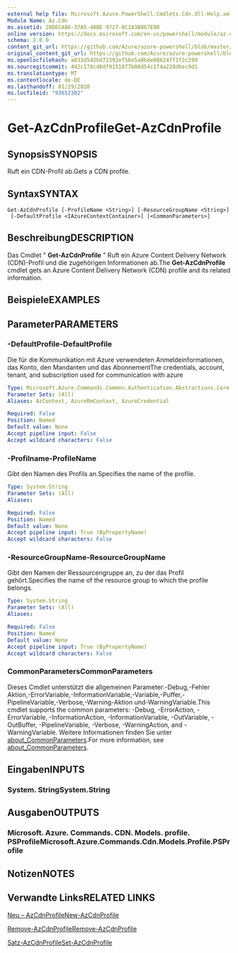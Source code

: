 ```yaml
---
external help file: Microsoft.Azure.PowerShell.Cmdlets.Cdn.dll-Help.xml
Module Name: Az.Cdn
ms.assetid: 28DECA86-37A5-48BE-9727-0C1A3B867E9B
online version: https://docs.microsoft.com/en-us/powershell/module/az.cdn/get-azcdnprofile
schema: 2.0.0
content_git_url: https://github.com/Azure/azure-powershell/blob/master/src/Cdn/Cdn/help/Get-AzCdnProfile.md
original_content_git_url: https://github.com/Azure/azure-powershell/blob/master/src/Cdn/Cdn/help/Get-AzCdnProfile.md
ms.openlocfilehash: a833d542bd72392ef56e5a8bde086247f1f2c299
ms.sourcegitcommit: 4d2c178cd6df9151877b08d54c1f4a228dbec9d1
ms.translationtype: MT
ms.contentlocale: de-DE
ms.lasthandoff: 01/29/2020
ms.locfileid: "93652302"
---
```

# <span data-ttu-id="dd650-101">Get-AzCdnProfile</span><span class="sxs-lookup"><span data-stu-id="dd650-101">Get-AzCdnProfile</span></span>

## <span data-ttu-id="dd650-102">Synopsis</span><span class="sxs-lookup"><span data-stu-id="dd650-102">SYNOPSIS</span></span>
<span data-ttu-id="dd650-103">Ruft ein CDN-Profil ab.</span><span class="sxs-lookup"><span data-stu-id="dd650-103">Gets a CDN profile.</span></span>

## <span data-ttu-id="dd650-104">Syntax</span><span class="sxs-lookup"><span data-stu-id="dd650-104">SYNTAX</span></span>

```
Get-AzCdnProfile [-ProfileName <String>] [-ResourceGroupName <String>]
 [-DefaultProfile <IAzureContextContainer>] [<CommonParameters>]
```

## <span data-ttu-id="dd650-105">Beschreibung</span><span class="sxs-lookup"><span data-stu-id="dd650-105">DESCRIPTION</span></span>
<span data-ttu-id="dd650-106">Das Cmdlet " **Get-AzCdnProfile** " Ruft ein Azure Content Delivery Network (CDN)-Profil und die zugehörigen Informationen ab.</span><span class="sxs-lookup"><span data-stu-id="dd650-106">The **Get-AzCdnProfile** cmdlet gets an Azure Content Delivery Network (CDN) profile and its related information.</span></span>

## <span data-ttu-id="dd650-107">Beispiele</span><span class="sxs-lookup"><span data-stu-id="dd650-107">EXAMPLES</span></span>

## <span data-ttu-id="dd650-108">Parameter</span><span class="sxs-lookup"><span data-stu-id="dd650-108">PARAMETERS</span></span>

### <span data-ttu-id="dd650-109">-DefaultProfile</span><span class="sxs-lookup"><span data-stu-id="dd650-109">-DefaultProfile</span></span>
<span data-ttu-id="dd650-110">Die für die Kommunikation mit Azure verwendeten Anmeldeinformationen, das Konto, den Mandanten und das Abonnement</span><span class="sxs-lookup"><span data-stu-id="dd650-110">The credentials, account, tenant, and subscription used for communication with azure</span></span>

```yaml
Type: Microsoft.Azure.Commands.Common.Authentication.Abstractions.Core.IAzureContextContainer
Parameter Sets: (All)
Aliases: AzContext, AzureRmContext, AzureCredential

Required: False
Position: Named
Default value: None
Accept pipeline input: False
Accept wildcard characters: False
```

### <span data-ttu-id="dd650-111">-Profilname</span><span class="sxs-lookup"><span data-stu-id="dd650-111">-ProfileName</span></span>
<span data-ttu-id="dd650-112">Gibt den Namen des Profils an.</span><span class="sxs-lookup"><span data-stu-id="dd650-112">Specifies the name of the profile.</span></span>

```yaml
Type: System.String
Parameter Sets: (All)
Aliases:

Required: False
Position: Named
Default value: None
Accept pipeline input: True (ByPropertyName)
Accept wildcard characters: False
```

### <span data-ttu-id="dd650-113">-ResourceGroupName</span><span class="sxs-lookup"><span data-stu-id="dd650-113">-ResourceGroupName</span></span>
<span data-ttu-id="dd650-114">Gibt den Namen der Ressourcengruppe an, zu der das Profil gehört.</span><span class="sxs-lookup"><span data-stu-id="dd650-114">Specifies the name of the resource group to which the profile belongs.</span></span>

```yaml
Type: System.String
Parameter Sets: (All)
Aliases:

Required: False
Position: Named
Default value: None
Accept pipeline input: True (ByPropertyName)
Accept wildcard characters: False
```

### <span data-ttu-id="dd650-115">CommonParameters</span><span class="sxs-lookup"><span data-stu-id="dd650-115">CommonParameters</span></span>
<span data-ttu-id="dd650-116">Dieses Cmdlet unterstützt die allgemeinen Parameter:-Debug,-Fehler Aktion,-ErrorVariable,-InformationVariable,-Variable,-Puffer,-PipelineVariable,-Verbose,-Warning-Aktion und-WarningVariable.</span><span class="sxs-lookup"><span data-stu-id="dd650-116">This cmdlet supports the common parameters: -Debug, -ErrorAction, -ErrorVariable, -InformationAction, -InformationVariable, -OutVariable, -OutBuffer, -PipelineVariable, -Verbose, -WarningAction, and -WarningVariable.</span></span> <span data-ttu-id="dd650-117">Weitere Informationen finden Sie unter [about_CommonParameters](https://go.microsoft.com/fwlink/?LinkID=113216).</span><span class="sxs-lookup"><span data-stu-id="dd650-117">For more information, see [about_CommonParameters](https://go.microsoft.com/fwlink/?LinkID=113216).</span></span>

## <span data-ttu-id="dd650-118">Eingaben</span><span class="sxs-lookup"><span data-stu-id="dd650-118">INPUTS</span></span>

### <span data-ttu-id="dd650-119">System. String</span><span class="sxs-lookup"><span data-stu-id="dd650-119">System.String</span></span>

## <span data-ttu-id="dd650-120">Ausgaben</span><span class="sxs-lookup"><span data-stu-id="dd650-120">OUTPUTS</span></span>

### <span data-ttu-id="dd650-121">Microsoft. Azure. Commands. CDN. Models. profile. PSProfile</span><span class="sxs-lookup"><span data-stu-id="dd650-121">Microsoft.Azure.Commands.Cdn.Models.Profile.PSProfile</span></span>

## <span data-ttu-id="dd650-122">Notizen</span><span class="sxs-lookup"><span data-stu-id="dd650-122">NOTES</span></span>

## <span data-ttu-id="dd650-123">Verwandte Links</span><span class="sxs-lookup"><span data-stu-id="dd650-123">RELATED LINKS</span></span>

[<span data-ttu-id="dd650-124">Neu – AzCdnProfile</span><span class="sxs-lookup"><span data-stu-id="dd650-124">New-AzCdnProfile</span></span>](./New-AzCdnProfile.md)

[<span data-ttu-id="dd650-125">Remove-AzCdnProfile</span><span class="sxs-lookup"><span data-stu-id="dd650-125">Remove-AzCdnProfile</span></span>](./Remove-AzCdnProfile.md)

[<span data-ttu-id="dd650-126">Satz-AzCdnProfile</span><span class="sxs-lookup"><span data-stu-id="dd650-126">Set-AzCdnProfile</span></span>](./Set-AzCdnProfile.md)



